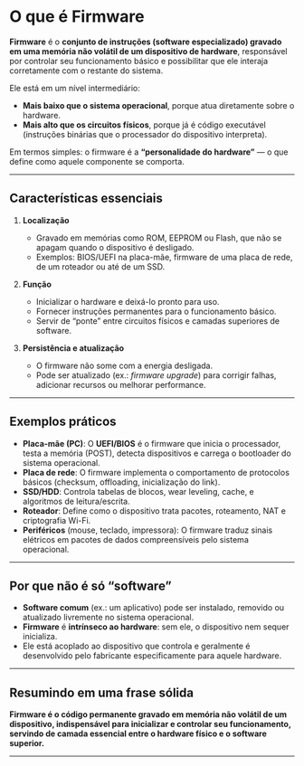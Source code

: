 # O que é **Firmware**

**Firmware** é o **conjunto de instruções (software especializado) gravado em uma memória não volátil de um dispositivo de hardware**, responsável por controlar seu funcionamento básico e possibilitar que ele interaja corretamente com o restante do sistema.

Ele está em um nível intermediário:

* **Mais baixo que o sistema operacional**, porque atua diretamente sobre o hardware.
* **Mais alto que os circuitos físicos**, porque já é código executável (instruções binárias que o processador do dispositivo interpreta).

Em termos simples: o firmware é a **“personalidade do hardware”** — o que define como aquele componente se comporta.

---

## Características essenciais

1. **Localização**

   * Gravado em memórias como ROM, EEPROM ou Flash, que não se apagam quando o dispositivo é desligado.
   * Exemplos: BIOS/UEFI na placa-mãe, firmware de uma placa de rede, de um roteador ou até de um SSD.

2. **Função**

   * Inicializar o hardware e deixá-lo pronto para uso.
   * Fornecer instruções permanentes para o funcionamento básico.
   * Servir de “ponte” entre circuitos físicos e camadas superiores de software.

3. **Persistência e atualização**

   * O firmware não some com a energia desligada.
   * Pode ser atualizado (ex.: *firmware upgrade*) para corrigir falhas, adicionar recursos ou melhorar performance.

---

## Exemplos práticos

* **Placa-mãe (PC)**: O **UEFI/BIOS** é o firmware que inicia o processador, testa a memória (POST), detecta dispositivos e carrega o bootloader do sistema operacional.
* **Placa de rede**: O firmware implementa o comportamento de protocolos básicos (checksum, offloading, inicialização do link).
* **SSD/HDD**: Controla tabelas de blocos, wear leveling, cache, e algoritmos de leitura/escrita.
* **Roteador**: Define como o dispositivo trata pacotes, roteamento, NAT e criptografia Wi-Fi.
* **Periféricos** (mouse, teclado, impressora): O firmware traduz sinais elétricos em pacotes de dados compreensíveis pelo sistema operacional.

---

## Por que não é só “software”

* **Software comum** (ex.: um aplicativo) pode ser instalado, removido ou atualizado livremente no sistema operacional.
* **Firmware** é **intrínseco ao hardware**: sem ele, o dispositivo nem sequer inicializa.
* Ele está acoplado ao dispositivo que controla e geralmente é desenvolvido pelo fabricante especificamente para aquele hardware.

---

## Resumindo em uma frase sólida

**Firmware é o código permanente gravado em memória não volátil de um dispositivo, indispensável para inicializar e controlar seu funcionamento, servindo de camada essencial entre o hardware físico e o software superior.**

---
